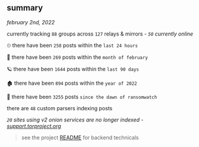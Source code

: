 
## summary
_february 2nd, 2022_

currently tracking `88` groups across `127` relays & mirrors - _`50` currently online_

⏲ there have been `258` posts within the `last 24 hours`

🦈 there have been `269` posts within the `month of february`

🪐 there have been `1644` posts within the `last 90 days`

🏚 there have been `894` posts within the `year of 2022`

🦕 there have been `3255` posts `since the dawn of ransomwatch`

there are `48` custom parsers indexing posts

_`20` sites using v2 onion services are no longer indexed - [support.torproject.org](https://support.torproject.org/onionservices/v2-deprecation/)_

> see the project [README](https://github.com/thetanz/ransomwatch#ransomwatch--) for backend technicals
